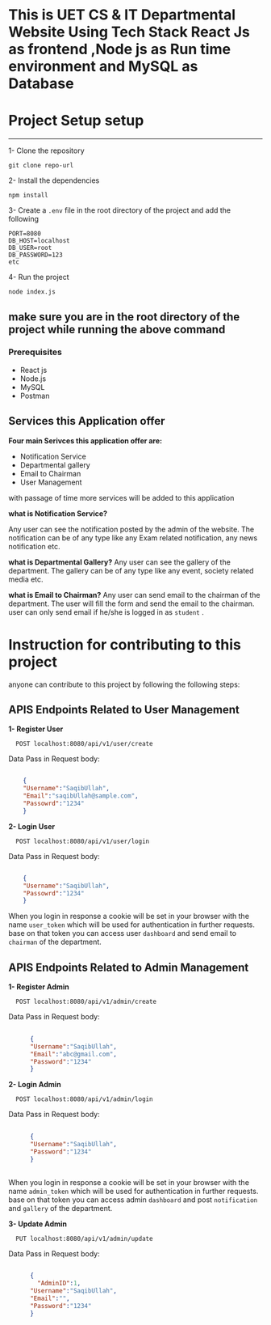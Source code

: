 # This is UET CS & IT Departmental Website Using Tech Stack React Js as frontend ,Node js as Run time environment and MySQL as Database
# Project Setup setup


---
1- Clone the repository

```
git clone repo-url
```

2- Install the dependencies

```
npm install
```
3- Create a `.env` file in the root directory of the project and add the following

```env
PORT=8080
DB_HOST=localhost
DB_USER=root    
DB_PASSWORD=123
etc
```

4- Run the project

```
node index.js
```

make sure you are in the root directory of the project while running the above command
---

### Prerequisites
- React js
- Node.js
- MySQL
- Postman

## Services this Application offer

**Four main Serivces this application offer are:**

- Notification Service
- Departmental gallery
- Email to Chairman
- User Management

with passage of time more services will be added to this application


**what is Notification Service?**

Any user can see the notification posted by the admin of the website. The notification can be of any type like any Exam related notification, any news notification etc.

**what is Departmental Gallery?**
Any user can see the gallery of the department. The gallery can be of any type like any event,
society related media etc.

**what is Email to Chairman?**
Any user can send email to the chairman of the department. The user will fill the form and send the email to the chairman.
user can only send email if he/she is logged in as `student` .

# Instruction for contributing to this project

anyone can contribute to this project by following the following steps:

## APIS Endpoints Related to User Management

**1- Register User**

```http
  POST localhost:8080/api/v1/user/create
```

Data Pass in Request body:
```json

    {
    "Username":"SaqibUllah",
    "Email":"saqibUllah@sample.com",
    "Passowrd":"1234"
    }

```

**2- Login User**

```http
  POST localhost:8080/api/v1/user/login
```

Data Pass in Request body:
```json

    {
    "Username":"SaqibUllah",
    "Passowrd":"1234"
    }

```

When you login in response a cookie will be set in your browser with the name `user_token` which will be used for authentication in further requests.
base on that token you can access user `dashboard` and send email to `chairman` of the department.


## APIS Endpoints Related to Admin Management

**1- Register Admin**

```http
  POST localhost:8080/api/v1/admin/create
```

Data Pass in Request body:
```json
  
      {
      "Username":"SaqibUllah",
      "Email":"abc@gmail.com",
      "Password":"1234"
      }

```

**2- Login Admin**

```http
  POST localhost:8080/api/v1/admin/login
```

Data Pass in Request body:
```json
  
      {
      "Username":"SaqibUllah",
      "Password":"1234"
      }
  
  ```
  
  When you login in response a cookie will be set in your browser with the name `admin_token` which will be used for authentication in further requests.
base on that token you can access admin `dashboard` and post `notification` and `gallery` of the department.

**3- Update Admin**
  
  ```http
    PUT localhost:8080/api/v1/admin/update
  ```

Data Pass in Request body:
```json
  
      {
        "AdminID":1,
      "Username":"SaqibUllah",
      "Email":"",
      "Password":"1234"
      }

```

